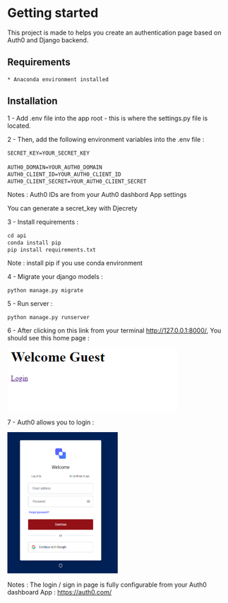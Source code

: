 # Getting started

This project is made to helps you create an authentication page based on Auth0 and Django backend.

## Requirements

    * Anaconda environment installed

## Installation

1 - Add .env file into the app root - this is where the settings.py file is located.

2 - Then, add the following environment variables into the .env file :


```
SECRET_KEY=YOUR_SECRET_KEY

AUTH0_DOMAIN=YOUR_AUTH0_DOMAIN
AUTH0_CLIENT_ID=YOUR_AUTH0_CLIENT_ID
AUTH0_CLIENT_SECRET=YOUR_AUTH0_CLIENT_SECRET
```

Notes :
Auth0 IDs are from your Auth0 dashbord App settings

You can generate a secret_key with Djecrety

3 - Install requirements :

```
cd api
conda install pip
pip install requirements.txt 
```

Note : install pip if you use conda environment

4 - Migrate your django models :
```
python manage.py migrate
```

5 - Run server :
```
python manage.py runserver
```

6 - After clicking on this link from your terminal http://127.0.0.1:8000/, You should see this home page : 

![alt text](https://github.com/laurentlannareix/api/blob/d8b3304df238ff981d63c9916c390c031f831306/img/home.png)

7 - Auth0 allows you to login : 

<img src="https://github.com/laurentlannareix/api/blob/96ade99a6fd5cdb6196db47265a32599ff7f8ac6/img/login.png" width="250" height="320">

Notes : The login / sign in page is fully configurable from your Auth0 dashboard App :  https://auth0.com/